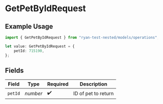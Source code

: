 # GetPetByIdRequest

## Example Usage

```typescript
import { GetPetByIdRequest } from "ryan-test-nested/models/operations";

let value: GetPetByIdRequest = {
    petId: 715190,
};
```

## Fields

| Field               | Type                | Required            | Description         |
| ------------------- | ------------------- | ------------------- | ------------------- |
| `petId`             | *number*            | :heavy_check_mark:  | ID of pet to return |